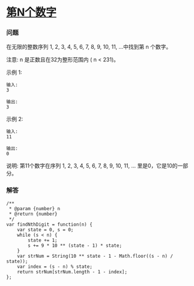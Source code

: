 # [第N个数字](https://leetcode-cn.com/problems/nth-digit)

### 问题

在无限的整数序列 1, 2, 3, 4, 5, 6, 7, 8, 9, 10, 11, ...中找到第 n 个数字。

注意:
n 是正数且在32为整形范围内 ( n < 231)。

示例 1:

```
输入:
3

输出:
3
```
示例 2:

```
输入:
11

输出:
0
```

说明:
第11个数字在序列 1, 2, 3, 4, 5, 6, 7, 8, 9, 10, 11, ... 里是0，它是10的一部分。

### 解答

```
/**
 * @param {number} n
 * @return {number}
 */
var findNthDigit = function(n) {
    var state = 0, s = 0;
    while (s < n) {
        state += 1;
        s += 9 * 10 ** (state - 1) * state;
    }
    var strNum = String(10 ** state - 1 - Math.floor((s - n) / state));
    var index = (s - n) % state;
    return strNum[strNum.length - 1 - index];
};
```